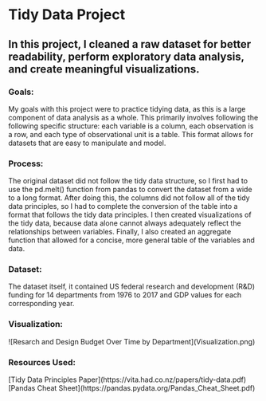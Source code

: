 # Tidy Data Project

<h2> In this project, I cleaned a raw dataset for better readability, perform exploratory data analysis, and create meaningful visualizations. </h2>
<p>
<h3> Goals: </h3>
My goals with this project were to practice tidying data, as this is a large component of data analysis as a whole. This primarily involves following 
  the following specific structure: each variable is a column, each observation is a row, and each type of observational unit is a table. This format 
  allows for datasets that are easy to manipulate and model.
<p>
<h3> Process: </h3>
The original dataset did not follow the tidy data structure, so I first had to use the pd.melt() function from pandas to convert the dataset from a 
  wide to a long format. After doing this, the columns did not follow all of the tidy data principles, so I had to complete the conversion of the table
  into a format that follows the tidy data principles. I then created visualizations of the tidy data, because data alone cannot always adequately 
  reflect the relationships between variables. Finally, I also created an aggregate function that allowed for a concise, more general table of the 
  variables and data.
<p>
<h3> Dataset: </h3>
The dataset itself, it contained US federal research and development (R&D) funding for 14 departments from 1976 to 2017 and GDP values for each 
  corresponding year. 
<p>
<h3> Visualization: </h3>
![Resarch and Design Budget Over Time by Department](Visualization.png)
<p>
<h3> Resources Used: </h3>
[Tidy Data Principles Paper](https://vita.had.co.nz/papers/tidy-data.pdf)
[Pandas Cheat Sheet](https://pandas.pydata.org/Pandas_Cheat_Sheet.pdf)
